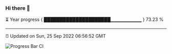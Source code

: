 ### Hi there 👋

⏳ Year progress { █████████████████████▁▁▁▁▁▁▁▁▁ } 73.23 %

---

⏰ Updated on Sun, 25 Sep 2022 06:56:52 GMT

![Progress Bar CI](https://github.com/liununu/liununu/workflows/Progress%20Bar%20CI/badge.svg)
